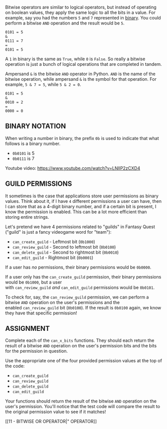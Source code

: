 Bitwise operators are similar to logical operators, but instead of operating on boolean values, they apply the same logic to all the bits in a value. For example, say you had the numbers `5` and `7` represented in [binary](https://en.wikipedia.org/wiki/Binary_code). You could perform a bitwise `AND` operation and the result would be `5`.

```
0101 = 5
&
0111 = 7
=
0101 = 5
```

A `1` in binary is the same as `True`, while `0` is `False`. So really a bitwise operation is just a bunch of logical operations that are completed in tandem.

Ampersand `&` is the bitwise `AND` operator in Python. `AND` is the name of the bitwise operation, while ampersand `&` is the symbol for that operation. For example, `5 & 7 = 5`, while `5 & 2 = 0`.

```
0101 = 5
&
0010 = 2
=
0000 = 0
```
## BINARY NOTATION

When writing a number in binary, the prefix `0b` is used to indicate that what follows is a binary number.

- `0b0101` is 5
- `0b0111` is 7

Youtube video: https://www.youtube.com/watch?v=LNlIP2zCXD4
## GUILD PERMISSIONS

It sometimes is the case that applications store user permissions as binary values. Think about it, if I have `4` different permissions a user can have, then I can store that as a 4-digit binary number, and if a certain bit is present, I know the permission is enabled. This can be a lot more efficient than storing entire strings.

Let's pretend we have 4 permissions related to "guilds" in Fantasy Quest ("guild" is just a fancy videogame word for "team"):

- `can_create_guild` - Leftmost bit (`0b1000`)
- `can_review_guild` - Second to leftmost bit (`0b0100`)
- `can_delete_guild` - Second to rightmost bit (`0b0010`)
- `can_edit_guild` - Rightmost bit (`0b0001`)

If a user has _no_ permissions, their binary permissions would be `0b0000`.

If a user only has the `can_create_guild` permission, their binary permissions would be `0b1000`, but a user with `can_review_guild` _and_ `can_edit_guild` permissions would be `0b0101`.

To check for, say, the `can_review_guild` permission, we can perform a bitwise `AND` operation on the user's permissions and the enabled `can_review_guild` bit (`0b0100`). If the result is `0b0100` again, we know they have that specific permission!

## ASSIGNMENT

Complete each of the `can_x_bits` functions. They should each return the result of a bitwise `AND` operation on the user's permission bits and the bits for the permission in question.

Use the appropriate one of the four provided permission values at the top of the code:

- `can_create_guild`
- `can_review_guild`
- `can_delete_guild`
- `can_edit_guild`

Your functions should return the result of the bitwise `AND` operation on the user's permission. You'll notice that the test code will compare the result to the original permission value to see if it matches!

[[11 - BITWISE OR OPERATOR|" OPERATOR]]